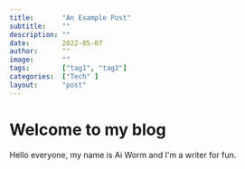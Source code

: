 ```yaml
---
title:       "An Example Post"
subtitle:    ""
description: ""
date:        2022-05-07
author:      ""
image:       ""
tags:        ["tag1", "tag2"]
categories:  ["Tech" ]
layout:      "post"
---
```


# Welcome to my blog

Hello everyone, my name is Ai Worm and I'm a writer for fun.